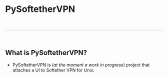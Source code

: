# PySoftetherVPN

<br/>

---

<br/>

## What is PySoftetherVPN?

- PySoftetherVPN is (_at the moment a work in progress_) project that attaches a UI to Softether VPN for Unix.